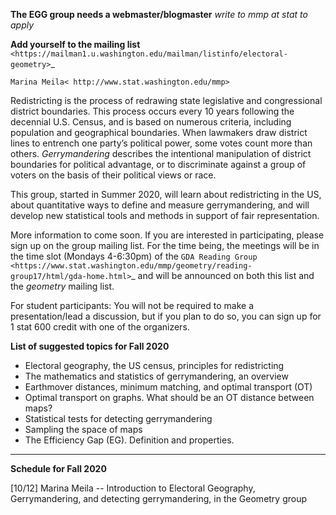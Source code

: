 
**The EGG group needs a webmaster/blogmaster** *write to mmp at stat to apply*


**Add yourself to the mailing list** ` <https://mailman1.u.washington.edu/mailman/listinfo/electoral-geometry>`_ 


`Marina Meila< http://www.stat.washington.edu/mmp>`

Redistricting is the process of redrawing state legislative and congressional district boundaries. This process occurs every 10 years following the decennial U.S. Census, and is based on numerous criteria, including population and geographical boundaries. When lawmakers draw district lines to entrench one party’s political power, some votes count more than others. *Gerrymandering* describes the intentional manipulation of district boundaries for political advantage, or to discriminate against a group of voters on the basis of their political views or race.

This group, started in Summer 2020, will learn about redistricting in the US, about quantitative ways to define and measure gerrymandering, and will develop new statistical tools and methods in support of fair representation.

More information to come soon. If you are interested in participating, please sign up on the group mailing list. For the time being, the meetings will be in the time slot (Mondays 4-6:30pm) of the `GDA Reading Group <https://www.stat.washington.edu/mmp/geometry/reading-group17/html/gda-home.html>`_ and will be announced on both this list and the *geometry* mailing list.  

For student participants: You will not be required to make a presentation/lead a discussion, but if you plan to do so, you can sign up for 1 stat 600 credit with one of the organizers.  


**List of suggested topics for Fall 2020**
  * Electoral geography, the US census, principles for redistricting
  * The mathematics and statistics of gerrymandering, an overview
  * Earthmover distances, minimum matching, and optimal transport (OT)
  * Optimal transport on graphs. What should be an OT distance between maps?
  * Statistical tests for detecting gerrymandering
  * Sampling the space of maps
  * The Efficiency Gap (EG). Definition and properties.


---------------------------------------------------------------------------

**Schedule for Fall 2020**

[10/12] Marina Meila -- Introduction to Electoral Geography, Gerrymandering, and detecting gerrymandering, in the Geometry group


